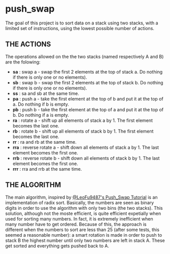 # push_swap
The goal of this project is to sort data on a stack using two stacks, with a limited set of instructions, using the lowest possible number of actions.

## THE ACTIONS
The operations allowed on the the two stacks (named respectively A and B) are the folowing:
* **sa** : swap a - swap the first 2 elements at the top of stack a. Do nothing if there is only one or no elements).
* **sb** : swap b - swap the first 2 elements at the top of stack b. Do nothing if there is only one or no elements).
* **ss** : sa and sb at the same time.
* **pa** : push a - take the first element at the top of b and put it at the top of a. Do nothing if b is empty.
* **pb** : push b - take the first element at the top of a and put it at the top of b. Do nothing if a is empty.
* **ra** : rotate a - shift up all elements of stack a by 1. The first element becomes the last one.
* **rb** : rotate b - shift up all elements of stack b by 1. The first element becomes the last one.
* **rr** : ra and rb at the same time.
* **rra** : reverse rotate a - shift down all elements of stack a by 1. The last element becomes the first one.
* **rrb** : reverse rotate b - shift down all elements of stack b by 1. The last element becomes the first one.
* **rrr** : rra and rrb at the same time.

## THE ALGORITHM
The main algorithm, inspired by [@LeoFu9487's Push_Swap Tutorial](https://medium.com/nerd-for-tech/push-swap-tutorial-fa746e6aba1e) is an implementation of radix sort. Basically, the numbers are seen as binary digits in order to use the algorithm with only two bins (the two stacks). This solution, although not the moste efficient, is quite efficient expetially when used for sorting many numbers.
In fact, it is extremely inefficient when many number have to get ordered. Because of this, the approach is different when the numbers to sort are less than 25 (after some tests, this seemed a reasonable number): a smart rotation is made in order to push to stack B the highest number until only two numbers are left in stack A. These get sorted and everything gets pushed back to A. 
